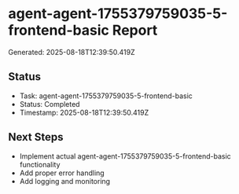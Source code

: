 # agent-agent-1755379759035-5-frontend-basic Report

Generated: 2025-08-18T12:39:50.419Z

## Status
- Task: agent-agent-1755379759035-5-frontend-basic
- Status: Completed
- Timestamp: 2025-08-18T12:39:50.419Z

## Next Steps
- Implement actual agent-agent-1755379759035-5-frontend-basic functionality
- Add proper error handling
- Add logging and monitoring
